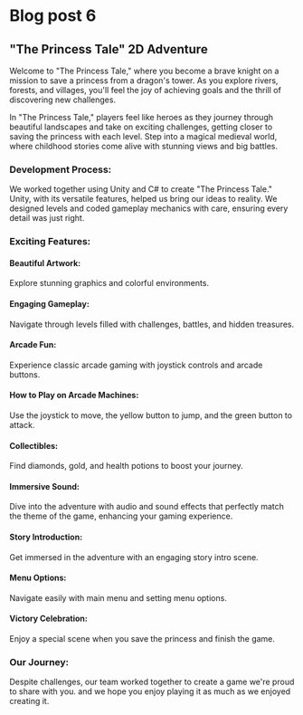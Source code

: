 <h1>Blog post 6</h1>
<h2>"The Princess Tale" 2D Adventure</h2>
Welcome to "The Princess Tale," where you become a brave knight on a mission to save a princess from a dragon's tower. As you explore rivers,
forests, and villages, you'll feel the joy of achieving goals and the thrill of discovering new challenges.

In "The Princess Tale," players feel like heroes as they journey through beautiful landscapes and take on exciting challenges, 
getting closer to saving the princess with each level. Step into a magical medieval world, where childhood stories come alive with stunning views and big battles.
<h3>Development Process:</h3>
We worked together using Unity and C# to create "The Princess Tale." Unity, with its versatile features, helped us bring our ideas to reality.
We designed levels and coded gameplay mechanics with care, ensuring every detail was just right.

<h3>Exciting Features:</h3>
<h4>Beautiful Artwork:</h4> Explore stunning  graphics and colorful environments.
<h4>Engaging Gameplay:</h4> Navigate through levels filled with challenges, battles, and hidden treasures.
<h4>Arcade Fun:</h4> Experience classic arcade gaming with joystick controls and arcade buttons.
<h4>How to Play on Arcade Machines:</h4> Use the joystick to move, the yellow button to jump, and the green button to attack.
<h4>Collectibles:</h4> Find diamonds, gold, and health potions to boost your journey.
<h4>Immersive Sound:</h4> Dive into the adventure with audio and sound effects that perfectly match the theme of the game, enhancing your gaming experience.
<h4>Story Introduction:</h4> Get immersed in the adventure with an engaging story intro scene.
<h4>Menu Options:</h4> Navigate easily with main menu and setting menu options.
<h4>Victory Celebration:</h4>  Enjoy a special scene when you save the princess and finish the game.
<h3>Our Journey:</h3> Despite challenges, our team worked together to create a game we're proud to share with you.
and we hope you enjoy playing it as much as we enjoyed creating it.

